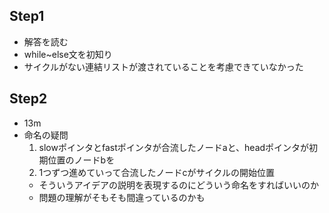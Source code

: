 
## Step1
- 解答を読む
- while~else文を初知り
- サイクルがない連結リストが渡されていることを考慮できていなかった

## Step2
- 13m
- 命名の疑問
  1. slowポインタとfastポインタが合流したノードaと、headポインタが初期位置のノードbを
  2. 1つずつ進めていって合流したノードcがサイクルの開始位置
  - そういうアイデアの説明を表現するのにどういう命名をすればいいのか
  - 問題の理解がそもそも間違っているのかも
